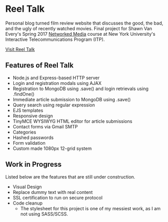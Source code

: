 # Reel Talk

Personal blog turned film review website that discusses the good, the bad, and the ugly of recently watched movies. Final project for Shawn Van Every's Spring 2017 [Networked Media](https://itp.nyu.edu/~sve204/networkedmedia_spring2017/) course at New York University's Interactive Telecommunications Program (ITP).

[Visit Reel Talk](http://104.236.200.88:4040/)

## Features of Reel Talk

- Node.js and Express-based HTTP server
- Login and registration modals using AJAX
- Registration to MongoDB using .save() and login retrievals using .findOne()
- Immediate article submission to MongoDB using .save()
- Query search using regular expression
- EJS templates
- Responsive design
- TinyMCE WYSIWYG HTML editor for article submissions
- Contact forms via Gmail SMTP
- Categories
- Hashed passwords
- Form validation
- Custom made 1080px 12-grid system

## Work in Progress

Listed below are the features that are still under construction.

- Visual Design
- Replace dummy text with real content
- SSL certification to run on secure protocol
- Code cleanup
    - The stylesheet for this project is one of my messiest work, as I am not using SASS/SCSS.
